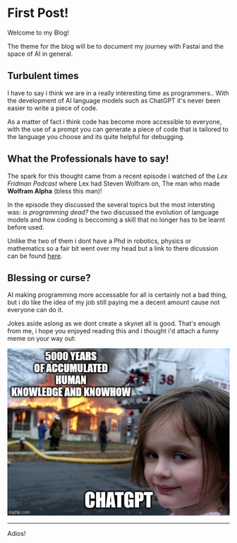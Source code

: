 # First Post!

Welcome to my Blog!

The theme for the blog will be to document my journey with Fastai and the space of AI in general.


## Turbulent times 

I have to say i think we are in a really interesting time as programmers.. With the development of AI language models such as ChatGPT it's never been easier to write a piece of code. 

As a matter of fact i think code has become more accessible to everyone, with the use of a prompt you can generate a piece of code that is tailored to the language you choose and its quite helpful for debugging.


## What the Professionals have to say!

The spark for this thought came from a recent episode i watched of the *Lex Fridman Podcast* where Lex had Steven Wolfram on, The man who made **Wolfram Alpha** (bless this man)!

In the episode they discussed the several topics but the most intersting was: *is programming dead?* the two discussed the evolution of language models and how coding is beccoming a skill that no longer has to be learnt before used.

Unlike the two of them i dont have a Phd in robotics, physics or mathematics so a fair bit went over my head but a link to there dicussion can be found [here](https://www.youtube.com/watch?v=uD353DeOM-4&t=424s&ab_channel=LexClips).


## Blessing or curse?

AI making programming more accessable for all is certainly not a bad thing, but i do like the idea of my job still paying me a decent amount cause not everyone can do it.

Jokes aside aslong as we dont create a skynet all is good. That's enough from me, i hope you enjoyed reading this and i thought i'd attach a funny meme on your way out:


![](/images/gptGoat.jpg "It Really be like that")

---
Adios!

